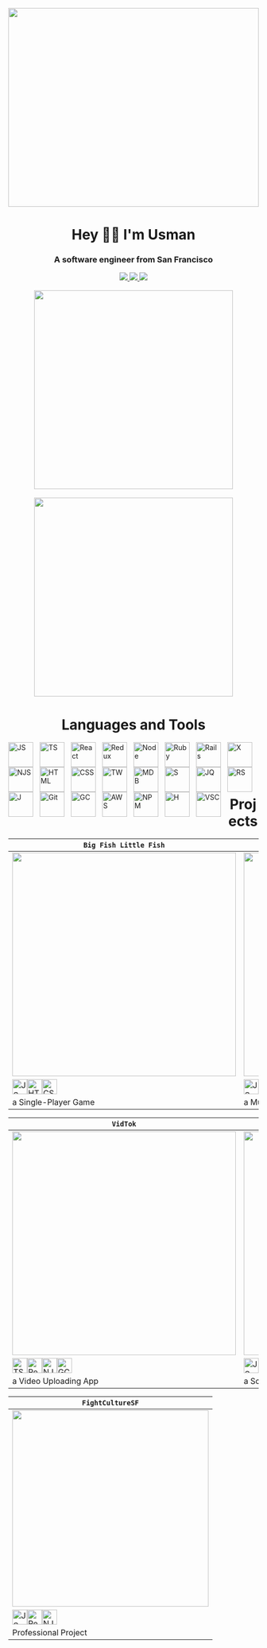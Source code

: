 
<img src="https://external-preview.redd.it/SztIpL6L02QbUmFvUfk49zRpfOEGsdZ_uxl4LxIDH1Q.jpg?auto=webp&v=enabled&s=71998a94776a4d939194fea0cac0aa8ff3e90c95" width="100%" height="400px"></img> 
 
<!-- <img align="right" style="padding-top:1000px;" alt="Musrooms" width="300" src="https://media.giphy.com/media/6ieS4mWVmfZUQ/giphy.gif"> -->
 
<h1 align="center">Hey 👨‍💻 I'm Usman</h1>

<h3 align="center">A software engineer from San Francisco</h3>

<div align="center" m="auto">
 <a target="_blank" href="https://www.linkedin.com/in/usman-hameed-5486b11b0/">
  <img src="https://img.shields.io/badge/linkedin-%230077B5.svg?style=for-the-badge&logo=linkedin&logoColor=white">
 </a> 
 <a target="_blank" href="mailto:usmanhvmeed@gmail.com">
  <img src="https://img.shields.io/badge/Gmail-D14836?style=for-the-badge&logo=gmail&logoColor=white">
 </a>
 <a target="_blank" href="https://angel.co/u/usman-hameed-2">
  <img src="https://img.shields.io/badge/AngelList-%23D4D4D4.svg?style=for-the-badge&logo=AngelList&logoColor=black">
 </a>
<br></br>
 <img width="400" align="center" src="https://github-readme-stats.vercel.app/api/top-langs/?username=usmanh25&langs_count=6&exclude_repo=fightculturellc&layout=compact&theme=aura">
<br></br>
 <img width="400" align="center" src="https://github-readme-stats.vercel.app/api?username=usmanh25&theme=aura">
</div>

#
 
<h1 align="center">Languages and Tools</h3>

<img align="left" alt="JS" width="50px" style="padding-right:10px;" src="https://cdn.jsdelivr.net/gh/devicons/devicon/icons/javascript/javascript-plain.svg" />
<img align="left" alt="TS" width="50px" style="padding-right:10px;" src="https://cdn.jsdelivr.net/gh/devicons/devicon/icons/typescript/typescript-plain.svg" />
<img align="left" alt="React" width="50px" style="padding-right:10px;" src="https://cdn.jsdelivr.net/gh/devicons/devicon/icons/react/react-original.svg" />
<img align="left" alt="Redux" width="50px" style="padding-right:10px;" src="https://cdn.jsdelivr.net/gh/devicons/devicon/icons/redux/redux-original.svg" />
<img align="left" alt="Node" width="50px" style="padding-right:10px;" src="https://cdn.jsdelivr.net/gh/devicons/devicon/icons/nodejs/nodejs-plain.svg" />
<img align="left" alt="Ruby" width="50px" style="padding-right:10px;" src="https://cdn.jsdelivr.net/gh/devicons/devicon/icons/ruby/ruby-plain-wordmark.svg" />
<img align="left" alt="Rails" width="50px" style="padding-right:10px;" src="https://cdn.jsdelivr.net/gh/devicons/devicon/icons/rails/rails-plain-wordmark.svg" />
<img align="left" alt="X" width="50px" style="padding-right:10px;" src="https://cdn.jsdelivr.net/gh/devicons/devicon/icons/express/express-original.svg" />
<img align="left" alt="NJS" width="50px" style="padding-right:10px;" src="https://cdn.jsdelivr.net/gh/devicons/devicon/icons/nextjs/nextjs-original.svg" />
<img align="left" alt="HTML" width="50px" style="padding-right:10px;" src="https://cdn.jsdelivr.net/gh/devicons/devicon/icons/html5/html5-plain-wordmark.svg" />
<img align="left" alt="CSS" width="50px" style="padding-right:10px;" src="https://cdn.jsdelivr.net/gh/devicons/devicon/icons/css3/css3-plain-wordmark.svg" />
<img align="left" alt="TW" width="50px" style="padding-right:10px;" src="https://cdn.jsdelivr.net/gh/devicons/devicon/icons/tailwindcss/tailwindcss-plain.svg" />
<img align="left" alt="MDB" width="50px" style="padding-right:10px;" src="https://cdn.jsdelivr.net/gh/devicons/devicon/icons/mongodb/mongodb-plain-wordmark.svg" />
<img align="left" alt="S" width="50px" style="padding-right:10px;" src="https://cdn.jsdelivr.net/gh/devicons/devicon/icons/postgresql/postgresql-plain-wordmark.svg" />
<img align="left" alt="JQ" width="50px" style="padding-right:10px;" src="https://cdn.jsdelivr.net/gh/devicons/devicon/icons/jquery/jquery-plain-wordmark.svg" />
<img align="left" alt="RS" width="50px" style="padding-right:10px;" src="https://cdn.jsdelivr.net/gh/devicons/devicon/icons/rspec/rspec-original-wordmark.svg" />
<img align="left" alt="J" width="50px" style="padding-right:10px;" src="https://cdn.jsdelivr.net/gh/devicons/devicon/icons/jasmine/jasmine-plain-wordmark.svg" />
<img align="left" alt="Git" width="50px" style="padding-right:10px;" src="https://cdn.jsdelivr.net/gh/devicons/devicon/icons/git/git-original-wordmark.svg" />
<img align="left" alt="GC" width="50px" style="padding-right:10px;" src="https://cdn.jsdelivr.net/gh/devicons/devicon/icons/googlecloud/googlecloud-original.svg" />
<img align="left" alt="AWS" width="50px" style="padding-right:10px;" src="https://cdn.jsdelivr.net/gh/devicons/devicon/icons/amazonwebservices/amazonwebservices-original-wordmark.svg" />
<img align="left" alt="NPM" width="50px" style="padding-right:10px;" src="https://cdn.jsdelivr.net/gh/devicons/devicon/icons/npm/npm-original-wordmark.svg" />
<img align="left" alt="H" width="50px" style="padding-right:10px;" src="https://cdn.jsdelivr.net/gh/devicons/devicon/icons/heroku/heroku-plain-wordmark.svg" />
<img align="left" alt="VSC" width="50px" style="padding-right:10px;" src="https://cdn.jsdelivr.net/gh/devicons/devicon/icons/vscode/vscode-original.svg" />

<br></br>
<br></br>
# 

<h1 align="center">Projects</h3>

| **`Big Fish Little Fish`**   | **`NoiseCloud`** |
| ------------- | ------------- |
| <a href="https://usmanh25.github.io/bigfishlittlefish/" target="_blank"><img width="450" src="https://user-images.githubusercontent.com/89363938/209523963-c37e1711-b80a-48d6-8eac-e496a417010e.png"></img></a>  | <a target="_blank" href="http://noisecloud.herokuapp.com/"><img src="https://user-images.githubusercontent.com/89363938/209525559-2ea35b1e-2b93-4cf4-bd57-9bc1235a0d9d.png" width="450"></img></a>  |
| <img alt="JS" width="30px" src="https://cdn.jsdelivr.net/gh/devicons/devicon/icons/javascript/javascript-original.svg"/><img alt="HTML" width="30px" src="https://cdn.jsdelivr.net/gh/devicons/devicon/icons/html5/html5-plain-wordmark.svg"/><img alt="CSS" width="30px" src="https://cdn.jsdelivr.net/gh/devicons/devicon/icons/css3/css3-plain-wordmark.svg"/>  | <img alt="JS" width="30px" src="https://cdn.jsdelivr.net/gh/devicons/devicon/icons/javascript/javascript-original.svg"/><img alt="React" width="30px" src="https://cdn.jsdelivr.net/gh/devicons/devicon/icons/react/react-original.svg"/><img alt="Redux" width="30px" src="https://cdn.jsdelivr.net/gh/devicons/devicon/icons/redux/redux-original.svg"/><img alt="Ruby" width="30px" src="https://cdn.jsdelivr.net/gh/devicons/devicon/icons/ruby/ruby-plain-wordmark.svg"/><img alt="Rails" width="30px" src="https://cdn.jsdelivr.net/gh/devicons/devicon/icons/rails/rails-plain-wordmark.svg"/><img alt="SQL" width="30px" src="https://cdn.jsdelivr.net/gh/devicons/devicon/icons/postgresql/postgresql-plain-wordmark.svg"/><img alt="AWS" width="30px" src="https://cdn.jsdelivr.net/gh/devicons/devicon/icons/amazonwebservices/amazonwebservices-original-wordmark.svg"/>  |
| a Single-Player Game  | a Music Uploading App  |

| **`VidTok`**  | **`SelfBook`** |
| ------------- | ------------- |
| <a href="https://vidtok-eta.vercel.app/" target="_blank"><img width="450" src="https://user-images.githubusercontent.com/89363938/209525665-df4a7061-64d7-471b-bf86-61a964004e87.png"></img></a>  | <a target="_blank" href="https://selfbooksb.herokuapp.com/"><img src="https://user-images.githubusercontent.com/89363938/209525714-12ca376a-a3e5-4826-b380-7820bb0bee85.png" width="450"></img></a>  |
| <img alt="TS" width="30px" src="https://cdn.jsdelivr.net/gh/devicons/devicon/icons/typescript/typescript-plain.svg"/><img alt="React" width="30px" src="https://cdn.jsdelivr.net/gh/devicons/devicon/icons/react/react-original.svg"/><img alt="NJS" width="30px" src="https://cdn.jsdelivr.net/gh/devicons/devicon/icons/nextjs/nextjs-original.svg"/><img alt="GC" width="30px" src="https://cdn.jsdelivr.net/gh/devicons/devicon/icons/googlecloud/googlecloud-original.svg" />  | <img alt="JS" width="30px" src="https://cdn.jsdelivr.net/gh/devicons/devicon/icons/javascript/javascript-original.svg"/><img alt="Node" width="30px" src="https://cdn.jsdelivr.net/gh/devicons/devicon/icons/nodejs/nodejs-plain.svg"/><img alt="React" width="30px" src="https://cdn.jsdelivr.net/gh/devicons/devicon/icons/react/react-original.svg"/><img alt="Redux" width="30px" src="https://cdn.jsdelivr.net/gh/devicons/devicon/icons/redux/redux-original.svg"/><img alt="EX" width="30px" src="https://cdn.jsdelivr.net/gh/devicons/devicon/icons/express/express-original.svg"/><img alt="MDB" width="30px" src="https://cdn.jsdelivr.net/gh/devicons/devicon/icons/mongodb/mongodb-plain-wordmark.svg"/>  |
| a Video Uploading App  | a Social Media App  |

| **`FightCultureSF`**  | 
| ------------- | 
| <a href="http://fightculturesf.com/" target="_blank"><img width="395" src="https://user-images.githubusercontent.com/89363938/209525633-f8506fa7-0cc5-49e1-b1e8-cf9dc1235e91.png"></img></a>  | 
| <img alt="JS" width="30px" src="https://cdn.jsdelivr.net/gh/devicons/devicon/icons/javascript/javascript-original.svg"/><img alt="React" width="30px" src="https://cdn.jsdelivr.net/gh/devicons/devicon/icons/react/react-original.svg"/><img alt="NJS" width="30px" src="https://cdn.jsdelivr.net/gh/devicons/devicon/icons/nextjs/nextjs-original.svg"/>  | 
| Professional Project  | 
